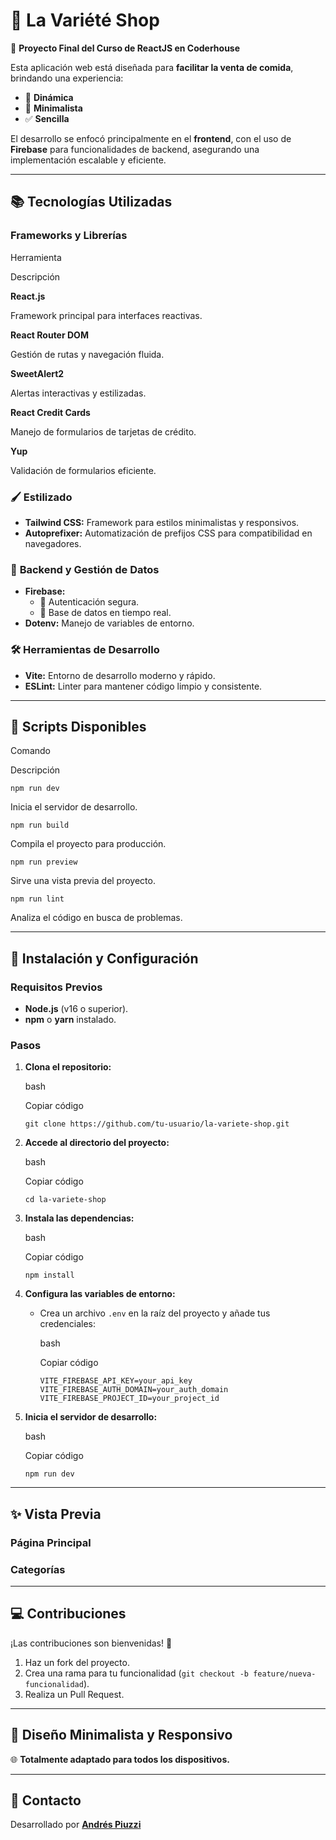 
# 🌟 **La Variété Shop**

🚀 **Proyecto Final del Curso de ReactJS en Coderhouse**

Esta aplicación web está diseñada para **facilitar la venta de comida**, brindando una experiencia:

-   🧩 **Dinámica**
-   🎨 **Minimalista**
-   ✅ **Sencilla**

El desarrollo se enfocó principalmente en el **frontend**, con el uso de **Firebase** para funcionalidades de backend, asegurando una implementación escalable y eficiente.

----------

## 📚 **Tecnologías Utilizadas**

### Frameworks y Librerías

Herramienta

Descripción

**React.js**

Framework principal para interfaces reactivas.

**React Router DOM**

Gestión de rutas y navegación fluida.

**SweetAlert2**

Alertas interactivas y estilizadas.

**React Credit Cards**

Manejo de formularios de tarjetas de crédito.

**Yup**

Validación de formularios eficiente.

### 🖌️ **Estilizado**

-   **Tailwind CSS:** Framework para estilos minimalistas y responsivos.
-   **Autoprefixer:** Automatización de prefijos CSS para compatibilidad en navegadores.

### 🔧 **Backend y Gestión de Datos**

-   **Firebase:**
    -   🔐 Autenticación segura.
    -   🔄 Base de datos en tiempo real.
-   **Dotenv:** Manejo de variables de entorno.

### 🛠️ **Herramientas de Desarrollo**

-   **Vite:** Entorno de desarrollo moderno y rápido.
-   **ESLint:** Linter para mantener código limpio y consistente.

----------

## 📜 **Scripts Disponibles**

Comando

Descripción

`npm run dev`

Inicia el servidor de desarrollo.

`npm run build`

Compila el proyecto para producción.

`npm run preview`

Sirve una vista previa del proyecto.

`npm run lint`

Analiza el código en busca de problemas.

----------

## 🚀 **Instalación y Configuración**

### Requisitos Previos

-   **Node.js** (v16 o superior).
-   **npm** o **yarn** instalado.

### Pasos

1.  **Clona el repositorio:**
    
    bash
    
    Copiar código
    
    `git clone https://github.com/tu-usuario/la-variete-shop.git` 
    
2.  **Accede al directorio del proyecto:**
    
    bash
    
    Copiar código
    
    `cd la-variete-shop` 
    
3.  **Instala las dependencias:**
    
    bash
    
    Copiar código
    
    `npm install` 
    
4.  **Configura las variables de entorno:**
    
    -   Crea un archivo `.env` en la raíz del proyecto y añade tus credenciales:
        
        bash
        
        Copiar código
        
        `VITE_FIREBASE_API_KEY=your_api_key  
        VITE_FIREBASE_AUTH_DOMAIN=your_auth_domain  
        VITE_FIREBASE_PROJECT_ID=your_project_id` 
        
5.  **Inicia el servidor de desarrollo:**
    
    bash
    
    Copiar código
    
    `npm run dev` 
    

----------

## ✨ **Vista Previa**

### Página Principal

### Categorías

----------

## 💻 **Contribuciones**

¡Las contribuciones son bienvenidas! 🚀

1.  Haz un fork del proyecto.
2.  Crea una rama para tu funcionalidad (`git checkout -b feature/nueva-funcionalidad`).
3.  Realiza un Pull Request.

----------

## 🎨 **Diseño Minimalista y Responsivo**

🌐 **Totalmente adaptado para todos los dispositivos.**

----------

## 📩 **Contacto**

Desarrollado por **[Andrés Piuzzi](https://github.com/Elpipi14)**
